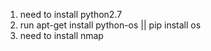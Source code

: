 1. need to install python2.7
2. run apt-get install python-os || pip install os
3. need to install nmap
